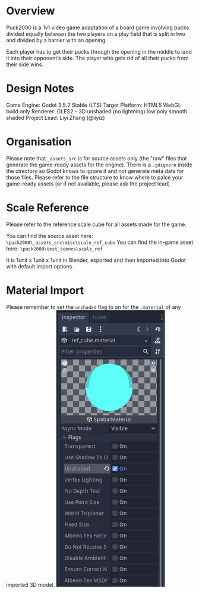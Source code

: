 # Overview

Puck2000 is a 1v1 video game adaptation of a board game involving pucks divided equally between the two players on a play field that is split in two and divided by a barrier with an opening.

Each player has to get their pucks through the opening in the middle to land it into their opponent’s side. The player who gets rid of all their pucks from their side wins.

# Design Notes

Game Engine: Godot 3.5.2 Stable (LTS)
Target Platform: HTML5 WebGL build only
Renderer: GLES2 - 3D unshaded (no lightning) low poly smooth shaded
Project Lead: Liyi Zhang (@liyiz)

# Organisation

Please note that `_assets_src` is for source assets only (the "raw" files that generate the game-ready assets for the engine). There is a `.gdignore` inside the directory so Godot knows to ignore it and not generate meta data for those files. Please refer to the file structure to know where to palce your game-ready assets (or if not available, please ask the project lead)

# Scale Reference

Please refer to the reference scale cube for all assets made for the game.

You can find the source asset here: `\puck2000\_assets_src\misc\scale_ref_cube`
You can find the in-game asset here: `\puck2000\test_scenes\scale_ref`

It is 1unit x 1unit x 1unit in Blender, exported and then imported into Godot with default import options.

# Material Import

Please remember to set the `unshaded` flag to on for the `.material` of any imported 3D model.
![alt text](https://github.com/gamkedo-la/puck2000/blob/main/_assets_src/readme/material_unshadedFlag.png "Screenshot of unshaded flag option")
